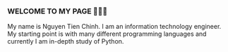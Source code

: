 ### WELCOME TO MY PAGE 👋👋👋
My name is Nguyen Tien Chinh. I am an information technology engineer. My starting point is with many different programming languages and currently I am in-depth study of Python.

<!--
**mrchinhdev/mrchinhdev** is a ✨ _special_ ✨ repository because its `README.md` (this file) appears on your GitHub profile.


## 🌐Socials
[![Discord](https://img.shields.io/badge/Discord-%237289DA.svg?logo=discord&logoColor=white)](htttps://discord.gg/chinkevermind#5431) [![Facebook](https://img.shields.io/badge/Facebook-%231877F2.svg?logo=Facebook&logoColor=white)](https://facebook.com/ntc2402) [![Instagram](https://img.shields.io/badge/Instagram-%23E4405F.svg?logo=Instagram&logoColor=white)](https://instagram.com/ntc2402) 

# 💻Tech Stack
![Python](https://img.shields.io/badge/python-3670A0?style=for-the-badge&logo=python&logoColor=ffdd54) ![Java](https://img.shields.io/badge/java-%23ED8B00.svg?style=for-the-badge&logo=java&logoColor=white) ![C++](https://img.shields.io/badge/c++-%2300599C.svg?style=for-the-badge&logo=c%2B%2B&logoColor=white) ![CSS3](https://img.shields.io/badge/css3-%231572B6.svg?style=for-the-badge&logo=css3&logoColor=white) ![HTML5](https://img.shields.io/badge/html5-%23E34F26.svg?style=for-the-badge&logo=html5&logoColor=white) ![JavaScript](https://img.shields.io/badge/javascript-%23323330.svg?style=for-the-badge&logo=javascript&logoColor=%23F7DF1E) ![PHP](https://img.shields.io/badge/php-%23777BB4.svg?style=for-the-badge&logo=php&logoColor=white) ![MySQL](https://img.shields.io/badge/mysql-%2300f.svg?style=for-the-badge&logo=mysql&logoColor=white) ![MongoDB](https://img.shields.io/badge/MongoDB-%234ea94b.svg?style=for-the-badge&logo=mongodb&logoColor=white) ![MicrosoftSQLServer](https://img.shields.io/badge/Microsoft%20SQL%20Sever-CC2927?style=for-the-badge&logo=microsoft%20sql%20server&logoColor=white) ![Adobe After Effects](https://img.shields.io/badge/Adobe%20After%20Effects-9999FF.svg?style=for-the-badge&logo=Adobe%20After%20Effects&logoColor=white) ![Adobe Photoshop](https://img.shields.io/badge/adobephotoshop-%2331A8FF.svg?style=for-the-badge&logo=adobephotoshop&logoColor=white) ![Adobe Premiere Pro](https://img.shields.io/badge/Adobe%20Premiere%20Pro-9999FF.svg?style=for-the-badge&logo=Adobe%20Premiere%20Pro&logoColor=white)
# 📊GitHub Stats :
![](https://github-readme-stats.vercel.app/api?username=mrchinhdev&theme=tokyonight&hide_border=false&include_all_commits=false&count_private=false)<br/>
![](https://github-readme-streak-stats.herokuapp.com/?user=mrchinhdev&theme=tokyonight&hide_border=false)<br/>
![](https://github-readme-stats.vercel.app/api/top-langs/?username=mrchinhdev&theme=tokyonight&hide_border=false&include_all_commits=false&count_private=false&layout=compact)

---
[![](https://visitcount.itsvg.in/api?id=mrchinhdev&icon=2&color=0)](https://visitcount.itsvg.in)

